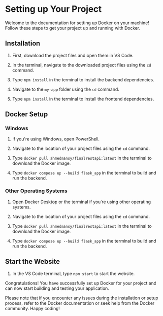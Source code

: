 # Setting up Your Project

Welcome to the documentation for setting up Docker on your machine! Follow these steps to get your project up and running with Docker.

## Installation

1. First, download the project files and open them in VS Code.

2. In the terminal, navigate to the downloaded project files using the `cd` command.

3. Type `npm install` in the terminal to install the backend dependencies.

4. Navigate to the `my-app` folder using the `cd` command.

5. Type `npm install` in the terminal to install the frontend dependencies.

## Docker Setup

### Windows

1. If you're using Windows, open PowerShell.

2. Navigate to the location of your project files using the `cd` command.

3. Type `docker pull ahmedmansy/finalrestapi:latest` in the terminal to download the Docker image.

4. Type `docker compose up --build flask_app` in the terminal to build and run the backend.

### Other Operating Systems

1. Open Docker Desktop or the terminal if you're using other operating systems.

2. Navigate to the location of your project files using the `cd` command.

3. Type `docker pull ahmedmansy/finalrestapi:latest` in the terminal to download the Docker image.

4. Type `docker compose up --build flask_app` in the terminal to build and run the backend.

## Start the Website

1. In the VS Code terminal, type `npm start` to start the website.

Congratulations! You have successfully set up Docker for your project and can now start building and testing your application. 

Please note that if you encounter any issues during the installation or setup process, refer to the Docker documentation or seek help from the Docker community. Happy coding!
